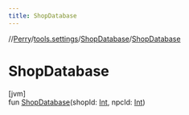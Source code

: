```yaml
---
title: ShopDatabase
---
```

//[Perry](../../../index.html)/[tools.settings](../index.html)/[ShopDatabase](index.html)/[ShopDatabase](-shop-database.html)



# ShopDatabase



[jvm]\
fun [ShopDatabase](-shop-database.html)(shopId: [Int](https://kotlinlang.org/api/latest/jvm/stdlib/kotlin/-int/index.html), npcId: [Int](https://kotlinlang.org/api/latest/jvm/stdlib/kotlin/-int/index.html))




